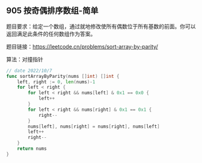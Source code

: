 ## 905 按奇偶排序数组-简单

题目要求：给定一个数组，通过就地修改使所有偶数位于所有基数的前面。你可以返回满足此条件的任何数组作为答案。

题目链接：https://leetcode.cn/problems/sort-array-by-parity/

算法：对撞指针

```go
// date 2022/10/7
func sortArrayByParity(nums []int) []int {
    left, right := 0, len(nums)-1
    for left < right {
        for left < right && nums[left] & 0x1 == 0x0 {
            left++
        }
        for left < right && nums[right] & 0x1 == 0x1 {
            right--
        }
        nums[left], nums[right] = nums[right], nums[left]
        left++
        right--
    }
    return nums
}
```